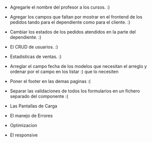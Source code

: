 - Agregarle el nombre del profesor a los cursos. :)
- Agregar los campos que faltan por mostrar en el frontend de los pedidos tando para el dependiente como para el cliente. :)
- Cambiar los estados de los pedidos atendidos en la parte del dependiente. :)
- El CRUD de usuarios. :)
- Estadisticas de ventas. :)
- Arreglar el campo fecha de los modelos que necesitan el arreglo y ordenar por el campo en los listar :)
que lo necesiten
- Poner el footer en las demas paginas :(
- Separar las validaciones de todos los formularios en un fichero separado del componente :(


- Las Pantallas de Carga
- El manejo de Errores
- Optimizacion
- El responsive
